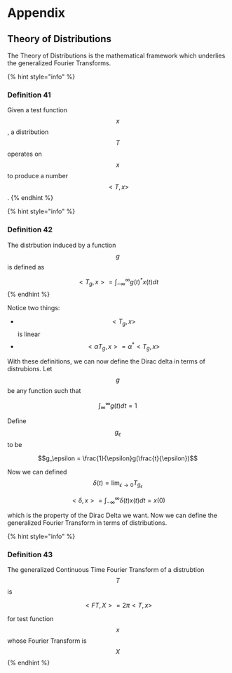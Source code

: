 # Appendix

## Theory of Distributions

The Theory of Distributions is the mathematical framework which underlies the generalized Fourier Transforms.

{% hint style="info" %}
### Definition 41

Given a test function $$x$$, a distribution $$T$$ operates on $$x$$ to produce a number $$<T,x>$$.
{% endhint %}

{% hint style="info" %}
### Definition 42

The distrbution induced by a function $$g$$ is defined as

$$<T_g, x> = \int_{-\infty}^{\infty}{g(t)^*x(t)dt}$$
{% endhint %}

Notice two things:

* $$<T_g, x>$$ is linear
* $$<\alpha T_g, x> = \alpha^*<T_g, x>$$

With these definitions, we can now define the Dirac delta in terms of distrubions. Let $$g$$ be any function such that

$$\int_{\infty}^{\infty}{g(t)dt} = 1$$

Define $$g_\epsilon$$ to be

$$g_\epsilon = \frac{1}{\epsilon}g(\frac{t}{\epsilon})$$

Now we can defined $$\delta(t) = \lim_{\epsilon \rightarrow 0}{T_{g_\epsilon}}$$

$$<\delta, x> = \int_{-\infty}^{\infty}{\delta(t)x(t)dt} = x(0)$$

which is the property of the Dirac Delta we want. Now we can define the generalized Fourier Transform in terms of distributions.

{% hint style="info" %}
### Definition 43

The generalized Continuous Time Fourier Transform of a distrubtion $$T$$ is

$$<FT, X> = 2\pi<T, x>$$

for test function $$x$$ whose Fourier Transform is $$X$$
{% endhint %}

